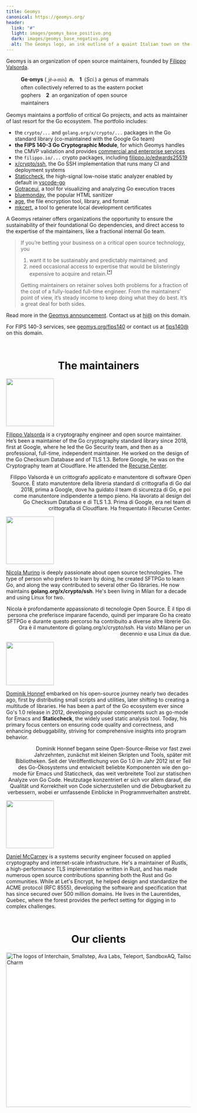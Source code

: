 ```yaml
---
title: Geomys
canonical: https://geomys.org/
header:
  link: "#"
  light: images/geomys_base_positivo.png
  dark: images/geomys_base_negativo.png
  alt: The Geomys logo, an ink outline of a quaint Italian town on the side of a mountain.
---
```


<style>
    h1, h2, h3 {
        text-align: center;
        margin-top: 4rem;
    }
</style>

Geomys is an organization of open source maintainers, founded by [Filippo Valsorda](https://filippo.io).

<p style="max-width: 350px; margin-left: 40px; line-height: 1.5;">
    <b>Ge·omys</b> (<span style="font-family: 'Times New Roman', Times, serif;">ˌjē-ə-mis</span>)&ensp;<i><b>n.</b></i>&ensp;&ensp;<b>1</b>&ensp;(<i>Sci.</i>) a genus of mammals often collectively referred to as the eastern pocket gophers&ensp;&ensp;<b>2</b>&ensp;an organization of open source maintainers

Geomys maintains a portfolio of critical Go projects, and acts as maintainer of last resort for the Go ecosystem. The portfolio includes:

* the `crypto/...` and `golang.org/x/crypto/...` packages in the Go standard library (co-maintained with the Google Go team)
* **the FIPS 140-3 Go Cryptographic Module**, for which Geomys handles the CMVP validation and provides [commercial and enterprise services](https://geomys.org/fips140)
* the `filippo.io/...` crypto packages, including [filippo.io/edwards25519](https://filippo.io/edwards25519)
* [x/crypto/ssh](https://pkg.go.dev/golang.org/x/crypto/ssh), the Go SSH implementation that runs many CI and deployment systems
* [Staticcheck](https://staticcheck.dev/), the high-signal low-noise static analyzer enabled by default in [vscode-go](https://github.com/golang/vscode-go/wiki/tools#staticcheck)
* [Gotraceui](https://gotraceui.dev/), a tool for visualizing and analyzing Go execution traces
* [bluemonday](https://github.com/microcosm-cc/bluemonday), the popular HTML sanitizer
* [age](https://age-encryption.org/), the file encryption tool, library, and format
* [mkcert](https://mkcert.dev/), a tool to generate local development certificates

A Geomys retainer offers organizations the opportunity to ensure the sustainability of their foundational Go dependencies, and direct access to the expertise of the maintainers, like a fractional internal Go team.

> If you’re betting your business on a critical open source technology, you
>
> 1. want it to be sustainably and predictably maintained; and
> 2. need occasional access to expertise that would be blisteringly expensive to acquire and retain.<sup><a href="https://words.filippo.io/geomys/#fn:buildbuy">[*]</a></sup>
>
> Getting maintainers on retainer solves both problems for a fraction of the cost of a fully-loaded full-time engineer. From the maintainers’ point of view, it’s steady income to keep doing what they do best. It’s a great deal for both sides.

Read more in the [Geomys announcement](https://words.filippo.io/geomys/).
Contact us at <u>hi@</u> on this domain.

For FIPS 140-3 services, see [geomys.org/fips140](https://geomys.org/fips140) or
contact us at <u>fips140@</u> on this domain.

# The maintainers

<img alt="" width="130" height="130" src="images/filippo.jpg">

[Filippo Valsorda](https://filippo.io) is a cryptography engineer and open source maintainer. He’s been a maintainer of the Go cryptography standard library since 2018, first at Google, where he led the Go Security team, and then as a professional, full-time, independent maintainer. He worked on the design of the Go Checksum Database and of TLS 1.3. Before Google, he was on the Cryptography team at Cloudflare. He attended the [Recurse Center](https://recurse.com).

<p style="text-align: right;">
    Filippo Valsorda è un crittografo applicato e manutentore di software Open Source. È stato manutentore della libreria standard di crittografia di Go dal 2018, prima a Google, dove ha guidato il team di sicurezza di Go, e poi come manutentore indipendente a tempo pieno. Ha lavorato al design del Go Checksum Database e di TLS 1.3. Prima di Google, era nel team di crittografia di Cloudflare. Ha frequentato il Recurse Center.
</p>

<img alt="" width="130" height="130" src="images/nicola.png">

[Nicola Murino](https://github.com/drakkan) is deeply passionate about open source technologies. The type of person who prefers to learn by doing, he created SFTPGo to learn Go, and along the way contributed to several other Go libraries. He now maintains **golang.org/x/crypto/ssh**. He's been living in Milan for a decade and using Linux for two.

<p style="text-align: right;">
    Nicola è profondamente appassionato di tecnologie Open Source. È il tipo di persona che preferisce imparare facendo, quindi per imparare Go ha creato SFTPGo e durante questo percorso ha contribuito a diverse altre librerie Go. Ora è il manutentore di golang.org/x/crypto/ssh. Ha visto Milano per un decennio e usa Linux da due.
</p>

<img alt="" width="130" height="118" src="images/dominikh.webp">

[Dominik Honnef](https://honnef.co/about/) embarked on his open-source journey nearly two decades ago, first by distributing small scripts and utilities, later shifting to creating a multitude of libraries. He has been a part of the Go ecosystem ever since Go's 1.0 release in 2012, developing popular components such as go-mode for Emacs and **Staticcheck**, the widely used static analysis tool. Today, his primary focus centers on ensuring code quality and correctness, and enhancing debuggability, striving for comprehensive insights into program behavior.

<p style="text-align: right;">
    Dominik Honnef begann seine Open-Source-Reise vor fast zwei Jahrzehnten, zunächst mit kleinen Skripten und Tools, später mit Bibliotheken. Seit der Veröffentlichung von Go 1.0 im Jahr 2012 ist er Teil des Go-Ökosystems und entwickelt beliebte Komponenten wie den go-mode für Emacs und Staticcheck, das weit verbreitete Tool zur statischen Analyze von Go Code. Heutzutage konzentriert er sich vor allem darauf, die Qualität und Korrektheit von Code sicherzustellen und die Debugbarkeit zu verbessern, wobei er umfassende Einblicke in Programmverhalten anstrebt.
</p>

<img alt="" width="130" height="130" src="images/cpu.jpg">

[Daniel McCarney](https://github.com/cpu) is a systems security engineer focused on applied cryptography and internet-scale infrastructure. He's a maintainer of Rustls, a high-performance TLS implementation written in Rust, and has made numerous open source contributions spanning both the Rust and Go communities. While at Let's Encrypt, he helped design and standardize the ACME protocol (RFC 8555), developing the software and specification that has since secured over 500 million domains. He lives in the Laurentides, Quebec, where the forest provides the perfect setting for digging in to complex challenges.

# Our clients

<img alt="The logos of Interchain, Smallstep, Ava Labs, Teleport, SandboxAQ, Tailscale, and Charm" width="600" height="422" style="background-color: white;" src="images/clients.png">
